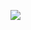 ![](https://repository-images.githubusercontent.com/759413243/31a5ee67-feb4-47a4-8af4-fd0c2efb234f)
